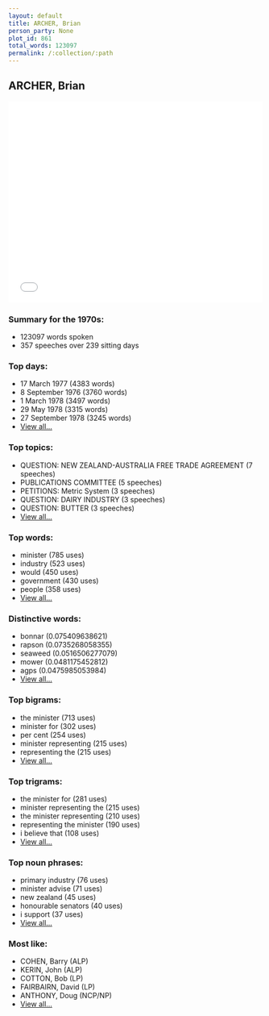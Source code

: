 ```yaml
---
layout: default
title: ARCHER, Brian
person_party: None
plot_id: 861
total_words: 123097
permalink: /:collection/:path
---
```


## ARCHER, Brian

<iframe width="100%" height="400" frameborder="0" scrolling="no" src="//plot.ly/~wragge/861.embed"></iframe>


### Summary for the 1970s:

* 123097 words spoken
* 357 speeches over 239 sitting days


### Top days:

* 17 March 1977 (4383 words)
* 8 September 1976 (3760 words)
* 1 March 1978 (3497 words)
* 29 May 1978 (3315 words)
* 27 September 1978 (3245 words)
* [View all...](days/)


### Top topics:

* QUESTION: NEW ZEALAND-AUSTRALIA FREE TRADE AGREEMENT (7 speeches)
* PUBLICATIONS COMMITTEE (5 speeches)
* PETITIONS: Metric System (3 speeches)
* QUESTION: DAIRY INDUSTRY (3 speeches)
* QUESTION: BUTTER (3 speeches)
* [View all...](topics/)


### Top words:

* minister (785 uses)
* industry (523 uses)
* would (450 uses)
* government (430 uses)
* people (358 uses)
* [View all...](words/)


### Distinctive words:

* bonnar (0.075409638621)
* rapson (0.0735268058355)
* seaweed (0.0516506277079)
* mower (0.0481175452812)
* agps (0.0475985053984)
* [View all...](sig_words/)


### Top bigrams:

* the minister (713 uses)
* minister for (302 uses)
* per cent (254 uses)
* minister representing (215 uses)
* representing the (215 uses)
* [View all...](bigrams/)


### Top trigrams:

* the minister for (281 uses)
* minister representing the (215 uses)
* the minister representing (210 uses)
* representing the minister (190 uses)
* i believe that (108 uses)
* [View all...](trigrams/)


### Top noun phrases:

* primary industry (76 uses)
* minister advise (71 uses)
* new zealand (45 uses)
* honourable senators (40 uses)
* i support (37 uses)
* [View all...](noun_phrases/)


### Most like:

* COHEN, Barry (ALP)
* KERIN, John (ALP)
* COTTON, Bob (LP)
* FAIRBAIRN, David (LP)
* ANTHONY, Doug (NCP/NP)
* [View all...](similarities/)
